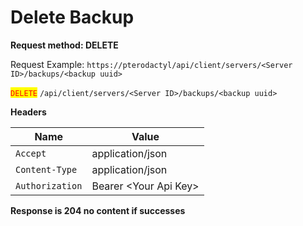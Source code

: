 # Delete Backup

**Request method: DELETE**

Request Example: `https://pterodactyl/api/client/servers/<Server ID>/backups/<backup uuid>`

<mark style="color:red;">`DELETE`</mark> `/api/client/servers/<Server ID>/backups/<backup uuid>`

**Headers**

| Name            | Value                  |
| --------------- | ---------------------- |
| `Accept`        | application/json       |
| `Content-Type`  | application/json       |
| `Authorization` | Bearer \<Your Api Key> |

**Response is 204 no content if successes**
